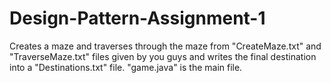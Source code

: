 # Design-Pattern-Assignment-1
Creates a maze and traverses through the maze from "CreateMaze.txt" and "TraverseMaze.txt" files given by you guys and writes the final destination into a "Destinations.txt" file. "game.java" is the main file.

